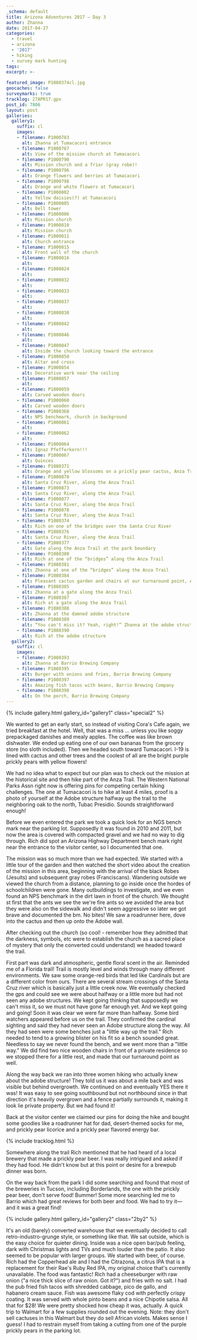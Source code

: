 ```yaml
---
_schema: default
title: Arizona Adventures 2017 – Day 3
author: Zhanna
date: 2017-04-27
categories:
  - travel
  - arizona
  - '2017'
  - hiking
  - survey mark hunting
tags:
excerpt: >-
  
featured_image: P1080374cl.jpg
geocaches: false
surveymarks: true
tracklog: 27APR17.gpx
post_id: 7806
layout: post
galleries:
  gallery1:
    suffix: cl
    images:
    - filename: P1000783
      alt: Zhanna at Tumacacori entrance  
    - filename: P1000787
      alt: View of the mission church at Tumacacori     
    - filename: P1000790
      alt: Mission church and a friar (gray robe)!  
    - filename: P1000796
      alt: Orange flowers and berries at Tumacacori
    - filename: P1000798
      alt: Orange and white flowers at Tumacacori 
    - filename: P1000802
      alt: Yellow daisies(?) at Tumacacori
    - filename: P1000805
      alt: Bell tower  
    - filename: P1000806
      alt: Mission church     
    - filename: P1000810
      alt: Mission church  
    - filename: P1000811
      alt: Church entrance
    - filename: P1000815
      alt: Front wall of the church  
    - filename: P1000816
      alt:         
    - filename: P1000824
      alt:  
    - filename: P1000832
      alt:      
    - filename: P1000833
      alt:   
    - filename: P1000837
      alt: 
    - filename: P1000838
      alt:   
    - filename: P1000842
      alt: 
    - filename: P1000846
      alt:   
    - filename: P1000847
      alt: Inside the church looking toward the entrance     
    - filename: P1000850
      alt: Altar and cross  
    - filename: P1000854
      alt: Decorative work near the ceiling
    - filename: P1000857
      alt:   
    - filename: P1000859
      alt: Carved wooden doors  
    - filename: P1000860
      alt: Carved wooden doors  
    - filename: P1080368
      alt: NPS benchmark, church in background     
    - filename: P1000861
      alt:   
    - filename: P1000862
      alt: 
    - filename: P1000864
      alt: Ignaz Pfefferkorn!!!   
    - filename: P1000867
      alt: Quinces
    - filename: P1080371
      alt: Orange and yellow blossoms on a prickly pear cactus, Anza Trail  
    - filename: P1000870
      alt: Santa Cruz River, along the Anza Trail     
    - filename: P1000873
      alt: Santa Cruz River, along the Anza Trail  
    - filename: P1000877
      alt: Santa Cruz River, along the Anza Trail
    - filename: P1000878
      alt: Santa Cruz River, along the Anza Trail  
    - filename: P1080374
      alt: Rich on one of the bridges over the Santa Cruz River  
    - filename: P1080376
      alt: Santa Cruz River, along the Anza Trail   
    - filename: P1080377
      alt: Gate along the Anza Trail at the park boundary     
    - filename: P1080380
      alt: Rich at one of the “bridges” along the Anza Trail  
    - filename: P1080381
      alt: Zhanna at one of the “bridges” along the Anza Trail
    - filename: P1080384
      alt: Pleasant cactus garden and chairs at our turnaround point, Anza Trail  
    - filename: P1080385
      alt: Zhanna at a gate along the Anza Trail
    - filename: P1080387
      alt: Rich at a gate along the Anza Trail  
    - filename: P1080388
      alt: Zhanna at the damned adobe structure     
    - filename: P1080389
      alt: “You can't miss it? Yeah, right!” Zhanna at the adobe structure  
    - filename: P1080390
      alt: Rich at the adobe structure                              
  gallery2:
    suffix: cl
    images:
    - filename: P1080393
      alt: Zhanna at Barrio Brewing Company 
    - filename: P1080395
      alt: Burger with onions and fries, Barrio Brewing Company
    - filename: P1080397
      alt: Amazing fish tacos with beans, Barrio Brewing Company
    - filename: P1080398
      alt: On the porch, Barrio Brewing Company                        
---
```


{% include gallery.html gallery_id="gallery1" class="special2" %}

We wanted to get an early start, so instead of visiting Cora's Cafe again, we tried breakfast at the hotel.  Well, that was a miss ... unless you like soggy prepackaged danishes and mealy apples. The coffee was like brown dishwater.  We ended up eating one of our own bananas from the grocery store (no sloth included). Then we headed south toward Tumacacori. I-19 is lined with cactus and other trees and the coolest of all are the bright purple prickly pears with yellow flowers! 

We had no idea what to expect but our plan was to check out the mission at the historical site and then hike part of the Anza Trail. The Western National Parks Assn right now is offering pins for competing certain hiking challenges. The one at Tumacacori is to hike at least 4 miles,  proof is a photo of yourself at the Adobe structure halfway up the trail to the neighboring oak to the north,  Tubac Presidio. Sounds straightforward enough! 

Before we even entered the park we took a quick look for an NGS bench mark near the parking lot.  Supposedly it was found in 2010 and 2011, but now the area is covered with compacted gravel and we had no way to dig through.  Rich did spot an Arizona Highway Department bench mark right near the entrance to the visitor center, so I documented that one.  

The mission was so much more than we had expected. We started with a little tour of the garden and then watched the short video about the creation of the mission in this area,  beginning with the arrival of the black Robes (Jesuits) and subsequent gray robes (Franciscans). Wandering outside we viewed the church from a distance, planning to go inside once the hordes of schoolchildren were gone. Many outbuildings to investigate,  and we even found an NPS benchmark in the dirt lawn in front of the church.  We thought st first that the ants we see the we're fire ants so we avoided the area but they were also on the sidewalk and didn't seem aggressive so later we got brave and documented the bm. No bites! We saw a roadrunner here,  dove into the cactus and then up onto the Adobe wall. 

After checking out the church (so cool! - remember how they admitted that the darkness, symbols, etc were to establish the church as a sacred place of mystery that only the converted could understand) we headed toward the trail. 

First part was dark and atmospheric,  gentle floral scent in the air. Reminded me of a Florida trail!  Trail is mostly level and winds through many different environments.  We saw some orange-red birds that led like Cardinals but are a different color from ours. There are several stream crossings of the Santa Cruz river which is basically  just a little creek now.  We eventually checked the gps and could see we were about halfway or a little more but had not seen any adobe structures. We kept going thinking that supposedly we can't miss it,  so we must not have gone far enough yet. And we kept going and going!  Soon it was clear we were far more than halfway.  Some bird watchers appeared before us on the trail.  They confirmed the cardinal sighting and said they had never seen an Adobe structure along the way.  All they had seen were some benches just a "little way up the trail." Rich needed to tend to a growing blister on his fit so a bench sounded great.  Needless to say we never found the bench, and we went more than a "little way."  We did find two nice wooden chairs in front of a private residence so we stopped there for a little rest, and made that our turnaround point as well. 

Along the way back we ran into three women hiking who actually knew about the adobe structure!  They told us it was about a mile back and was visible but behind overgrowth. We continued on and eventually YES there it was!  It was easy to see going southbound but not northbound since in that direction it's heavily overgrown and a fence partially surrounds it, making it look lie private property. But we had found it! 

Back at the visitor center we claimed our pins for doing the hike and bought some goodies like a roadrunner hat for dad,  desert-themed socks for me,  and prickly pear licorice and a prickly pear flavored energy bar. 

{% include tracklog.html %}

Somewhere along the trail Rich mentioned that he had heard of a local brewery that made a prickly pear beer.  I was really intrigued and asked if they had food.  He didn't know but at this point or desire for a brewpub dinner was born.

On the way back from the park I did some searching and found that most of the breweries in Tucson, including Borderlands,  the one with the prickly pear beer,  don't serve food!  Bummer!  Some more searching led me to Barrio which had great reviews for both beer and food. We had to try it—and it was a great find!  

{% include gallery.html gallery_id="gallery2" class="2by2" %}

It's an old (barely) converted warehouse that we eventually decided to call retro-industro-grunge style, or something like that. We sat outside, which is the easy choice for quieter dining.  Inside was a nice open bar/pub feeling,  dark with Christmas lights and TVs and much louder than the patio. It also seemed to be popular with larger groups.  We started with beer, of course. Rich had the Copperhead ale and I had the Citrazona, a citrus IPA that is a replacement for their Rae's Ruby Red IPA, my original choice that's currently unavailable. The food was fantastic!  Rich had a cheeseburger with raw onion ("a nice thick slice of raw onion. Got it?") and fries with no salt. I had the pub fried fish tacos with shredded cabbage, pico de gallo, and habanero cream sauce. Fish was awesome flaky cod with perfectly crispy coating.  It was served with whole pinto beans and a nice Chipotle salsa. All that for $28! We were pretty shocked how cheap it was, actually. A quick trip to Walmart for a few supplies rounded out the evening.  Note: they don't sell cactuses in this Walmart but they do sell African violets.  Makes sense I guess! I had to restrain myself from taking a cutting from one of the purple prickly pears in the parking lot.


